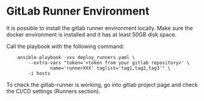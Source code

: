 # GitLab Runner Environment

It is possible to install the gitlab runner environment locally. Make sure the docker environment is installed and it has at least 50GB disk space. 

Call the playbook with the following command: 

```
    ansible-playbook -vvv deploy_runners.yaml \
        --extra-vars "token='<token from your gitlab repository>' \
                name='runnerXXX' taglist='tag1,tag2,tag3'" \
        -i hosts

```


To check the gitlab-runner is working, go into gitlab project page and check the CI/CD settings (Runners section).